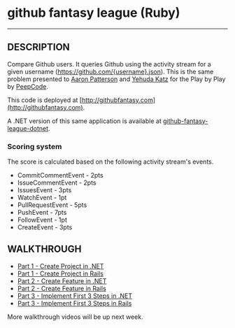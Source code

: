 github fantasy league (Ruby)
===========================================
***

## DESCRIPTION

Compare Github users. It queries Github using the activity stream for a given username (https://github.com/{username}.json). This is the same problem presented to [Aaron Patterson](https://peepcode.com/products/play-by-play-tenderlove-ruby-on-rails) and [Yehuda
Katz](https://peepcode.com/products/play-by-play-wycats-i-ruby-on-rails) for the Play by Play by [PeepCode](http://peepcode.com).

This code is deployed at [http://githubfantasy.com](http://githubfantasy.com).

A .NET version of this same application is available at [github-fantasy-league-dotnet](https://github.com/jwright/github-fantasy-league-dotnet).

### Scoring system

The score is calculated based on the following activity stream's events.

* CommitCommentEvent - 2pts
* IssueCommentEvent - 2pts
* IssuesEvent - 3pts
* WatchEvent - 1pt
* PullRequestEvent - 5pts
* PushEvent - 7pts
* FollowEvent - 1pt
* CreateEvent - 3pts

## WALKTHROUGH

* [Part 1 - Create Project in .NET](https://vimeo.com/57713524)
* [Part 1 - Create Project in Rails](https://vimeo.com/64746542)
* [Part 2 - Create Feature in .NET](https://vimeo.com/64747043)
* [Part 2 - Create Feature in Rails](https://vimeo.com/64771140)
* [Part 3 - Implement First 3 Steps in .NET](https://vimeo.com/64772605)
* [Part 3 - Implement First 3 Steps in Rails](https://vimeo.com/64772606)

More walkthrough videos will be up next week.
